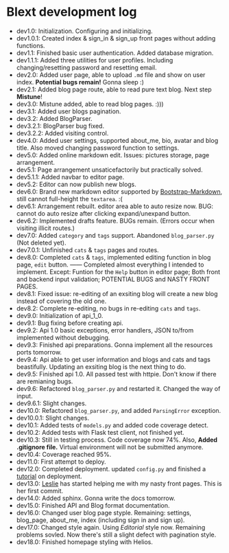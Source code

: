# Blext development log

- dev1.0: Initialization. Configuring and initializing.
- dev1.0.1: Created index & sign_in & sign_up front pages without adding functions.
- dev1.1: Finished basic user authentication. Added database migration.
- dev1.1.1: Added three utilities for user profiles. Including changing/resetting password and resetting email.
- dev2.0: Added user page, able to upload `.md` file and show on user index. **Potential bugs remain!** Gonna sleep :)
- dev2.1: Added blog page route, able to read pure text blog. Next step **Mistune**!
- dev3.0: Mistune added, able to read blog pages. :)))
- dev3.1: Added user blogs pagination.
- dev3.2: Added BlogParser.
- dev3.2.1: BlogParser bug fixed.
- dev3.2.2: Added visiting control.
- dev4.0: Added user settings, supported about_me, bio, avatar and blog title. Also moved changing password function to settings.
- dev5.0: Added online markdown edit. Issues: pictures storage, page arrangement.
- dev5.1: Page arrangement unsaticefactorily but practically solved.
- dev5.1.1: Added navbar to editor page.
- dev5.2: Editor can now publish new blogs.
- dev6.0: Brand new markdown editor supported by [Bootstrap-Markdown](http://www.codingdrama.com/bootstrap-markdown/), still cannot full-height the `textarea`. :(
- dev6.1: Arrangement rebuilt. editor area able to auto resize now. BUG: cannot do auto resize after clicking expand/unexpand button.
- dev6.2: Implemented drafts feature. BUGs remain. (Errors occur when visiting illicit routes.)
- dev7.0: Added `category` and `tags` support. Abandoned `blog_parser.py` (Not deleted yet).
- dev7.0.1: Unfinished `cats` & `tags` pages and routes.
- dev8.0: Completed `cats` & `tags`, implemented editing function in blog page, `edit` button. —— Completed almost everything I intended to implement. Except: Funtion for the `Help` button in editor page; Both front and backend input validation; POTENTIAL BUGS and NASTY FRONT PAGES.
- dev8.1: Fixed issue: re-editing of an exsiting blog will create a new blog instead of covering the old one.
- dev8.2: Complete re-editing, no bugs in re-editing `cats` and `tags`.
- dev9.0: Initialization of api\_1_0.
- dev9.1: Bug fixing before creating api.
- dev9.2: Api 1.0 basic exceptions, error handlers, JSON to/from implemented without debugging.
- dev9.3: Finished api preparations. Gonna implement all the resources ports tomorrow.
- dev9.4: Api able to get user information and blogs and cats and tags beastifully. Updating an exsiting blog is the next thing to do.
- dev9.5: Finished api 1.0. All passed test with httpie. Don't know if there are remianing bugs.
- dev9.6: Refactored `blog_parser.py` and restarted it. Changed the way of input.
- dev9.6.1: Slight changes.
- dev10.0: Refactored `blog_parser.py`, and added `ParsingError` exception.
- dev10.0.1: Slight changes.
- dev10.1: Added tests of `models.py` and added code coverage detect.
- dev10.2: Added tests with Flask test client, not finished yet.
- dev10.3: Still in testing process. Code coverage now 74%. Also, **Added .gitignore file.** Virtual environment will not be submitted anymore.
- dev10.4: Coverage reached 95%.
- dev11.0: First attempt to deploy.
- dev12.0: Completed deployment. updated `config.py` and finished a [tutorial](http://seagullbird.github.io/post/How%20to%20deploy%20a%20Flask%20app%20to%20Heroku/) on deployment.
- dev13.0: [Leslie](https://github.com/BeihaiNorth) has started helping me with my nasty front pages. This is her first commit.
- dev14.0: Added sphinx. Gonna write the docs tomorrow.
- dev15.0: Finished API and Blog format documentation.
- dev16.0: Changed user blog page styple. Remaining: settings, blog_page, about_me, index (including sign in and sign up).
- dev17.0: Changed style again. Using *Editorial* style now. Remaining problems sovled. Now there's still a slight defect with pagination style.
- dev18.0: Finished homepage styling with Helios.